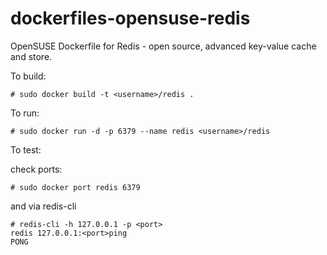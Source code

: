 dockerfiles-opensuse-redis
========================

OpenSUSE Dockerfile for Redis - open source, advanced key-value cache and store.  

To build:

    # sudo docker build -t <username>/redis .

To run:

    # sudo docker run -d -p 6379 --name redis <username>/redis

To test:

  check ports:

    # sudo docker port redis 6379
  
  and via redis-cli
  
    # redis-cli -h 127.0.0.1 -p <port>
    redis 127.0.0.1:<port>ping
    PONG
  
 
